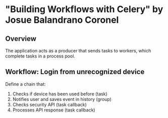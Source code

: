 # "Building Workflows with Celery" by Josue Balandrano Coronel

## Overview

The application acts as a producer that sends tasks to workers, which complete tasks in a process pool.


## Workflow: Login from unrecognized device

Define a chain that:
1. Checks if device has been used before (task)
1. Notifies user and saves event in history (group)
1. Checks security API (task callback)
1. Processes API response (task callback)

